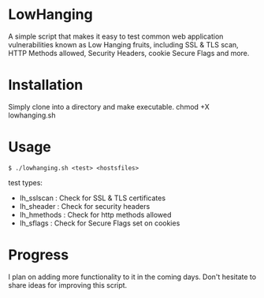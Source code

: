 # LowHanging
A simple script that makes it easy to test common web application vulnerabilities known as Low Hanging fruits,  including SSL &amp; TLS scan, HTTP Methods allowed, Security Headers, cookie Secure Flags and more.

# Installation
Simply clone into a directory and make executable.
chmod +X lowhanging.sh

# Usage
```
$ ./lowhanging.sh <test> <hostsfiles> 

```
test types:
+ lh_sslscan : Check for SSL & TLS certificates
+ lh_sheader : Check for security headers
+ lh_hmethods : Check for http methods allowed
+ lh_sflags : Check for Secure Flags set on cookies

# Progress
I plan on adding more functionality to it in the coming days.
Don't hesitate to share ideas for improving this script.
